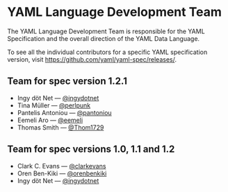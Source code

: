 # YAML Language Development Team

The YAML Language Development Team is responsible for the YAML Specification
and the overall direction of the YAML Data Language.

To see all the individual contributors for a specific YAML specification
version, visit <https://github.com/yaml/yaml-spec/releases/>.

## Team for spec version 1.2.1

* Ingy döt Net — [@ingydotnet](https://github.com/ingydotnet)
* Tina Müller — [@perlpunk](https://github.com/perlpunk)
* Pantelis Antoniou — [@pantoniou](https://github.com/pantoniou)
* Eemeli Aro — [@eemeli](https://github.com/eemeli)
* Thomas Smith — [@Thom1729](https://github.com/thom1729)

## Team for spec versions 1.0, 1.1 and 1.2

* Clark C. Evans — [@clarkevans](https://github.com/clarkevans)
* Oren Ben-Kiki — [@orenbenkiki](https://github.com/orenbenkiki)
* Ingy döt Net — [@ingydotnet](https://github.com/ingydotnet)
